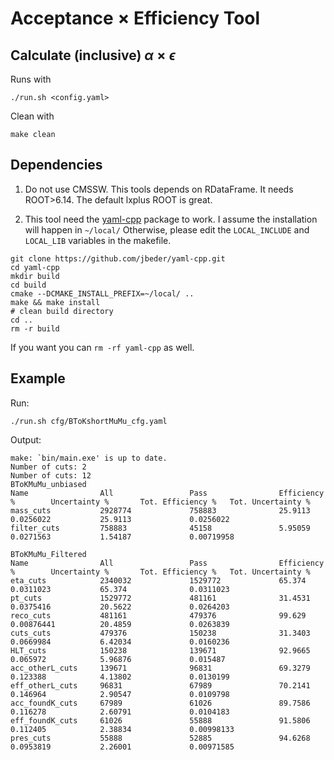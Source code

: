 # Acceptance $\times$ Efficiency Tool

## Calculate (inclusive) $\alpha\times\epsilon$

Runs with 
```
./run.sh <config.yaml>
```

Clean with
```
make clean
```

## Dependencies

1. Do not use CMSSW. This tools depends on RDataFrame. It needs ROOT>6.14. The default lxplus ROOT is great.

2. This tool need the [yaml-cpp](https://github.com/jbeder/yaml-cpp#how-to-build) package to work.
I assume the installation will happen in ```~/local/```
Otherwise, please edit the ```LOCAL_INCLUDE``` and ```LOCAL_LIB``` variables in the makefile.

```
git clone https://github.com/jbeder/yaml-cpp.git
cd yaml-cpp
mkdir build
cd build
cmake --DCMAKE_INSTALL_PREFIX=~/local/ ..
make && make install
# clean build directory
cd ..
rm -r build
```

If you want you can ```rm -rf yaml-cpp``` as well.

## Example

Run:

```
./run.sh cfg/BToKshortMuMu_cfg.yaml
```

Output:

```
make: `bin/main.exe' is up to date.
Number of cuts: 2
Number of cuts: 12
BToKMuMu_unbiased
Name                All                 Pass                Efficiency %        Uncertainty %       Tot. Efficiency %   Tot. Uncertainty %
mass_cuts           2928774             758883              25.9113             0.0256022           25.9113             0.0256022
filter_cuts         758883              45158               5.95059             0.0271563           1.54187             0.00719958

BToKMuMu_Filtered
Name                All                 Pass                Efficiency %        Uncertainty %       Tot. Efficiency %   Tot. Uncertainty %
eta_cuts            2340032             1529772             65.374              0.0311023           65.374              0.0311023
pt_cuts             1529772             481161              31.4531             0.0375416           20.5622             0.0264203
reco_cuts           481161              479376              99.629              0.00876441          20.4859             0.0263839
cuts_cuts           479376              150238              31.3403             0.0669984           6.42034             0.0160236
HLT_cuts            150238              139671              92.9665             0.065972            5.96876             0.015487
acc_otherL_cuts     139671              96831               69.3279             0.123388            4.13802             0.0130199
eff_otherL_cuts     96831               67989               70.2141             0.146964            2.90547             0.0109798
acc_foundK_cuts     67989               61026               89.7586             0.116278            2.60791             0.0104183
eff_foundK_cuts     61026               55888               91.5806             0.112405            2.38834             0.00998133
pres_cuts           55888               52885               94.6268             0.0953819           2.26001             0.00971585
```

